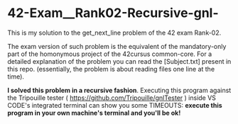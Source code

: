 # 42-Exam__Rank02-Recursive-gnl-

This is my solution to the get_next_line problem of the 42 exam Rank-02.

The exam version of such problem is the equivalent of the mandatory-only part of the homonymous project of the 42cursus common-core.
For a detailed explanation of the problem you can read the [Subject.txt] present in this repo. (essentially, the problem is about reading files one line at the time).

**I solved this problem in a recursive fashion**. Executing this program against the Tripouille tester ( https://github.com/Tripouille/gnlTester ) inside VS CODE's integrated terminal can show you some TIMEOUTS: **execute this program in your own machine's terminal and you'll be ok!**
